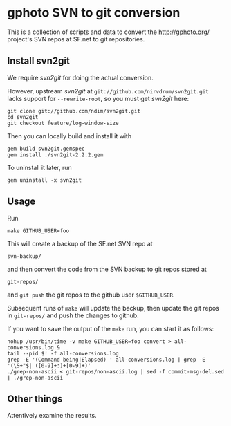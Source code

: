 gphoto SVN to git conversion
============================

This is a collection of scripts and data to convert the
http://gphoto.org/ project's SVN repos at SF.net to git repositories.


Install svn2git
---------------

We require _svn2git_ for doing the actual conversion.

However, upstream _svn2git_ at `git://github.com/nirvdrum/svn2git.git`
lacks support for `--rewrite-root`, so you must get _svn2git_ here:

    git clone git://github.com/ndim/svn2git.git
    cd svn2git
    git checkout feature/log-window-size

Then you can locally build and install it with

    gem build svn2git.gemspec
    gem install ./svn2git-2.2.2.gem

To uninstall it later, run

    gem uninstall -x svn2git


Usage
-----

Run

    make GITHUB_USER=foo

This will create a backup of the SF.net SVN repo at

    svn-backup/

and then convert the code from the SVN backup to git repos stored at

    git-repos/

and `git push` the git repos to the github user `$GITHUB_USER`.

Subsequent runs of `make` will update the backup, then update the
git repos in `git-repos/` and push the changes to github.

If you want to save the output of the `make` run, you can start it as
follows:

    nohup /usr/bin/time -v make GITHUB_USER=foo convert > all-conversions.log &
    tail --pid $! -f all-conversions.log
    grep -E '(Command being|Elapsed) ' all-conversions.log | grep -E '(\S+"$| ([0-9]+:)+[0-9]+)'
    ./grep-non-ascii < git-repos/non-ascii.log | sed -f commit-msg-del.sed  | ./grep-non-ascii


Other things
------------

Attentively examine the results.
